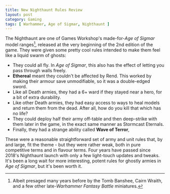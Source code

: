 ```yaml
---
title: New Nighthaunt Rules Review
layout: post
category: Gaming
tags: [ Warhammer, Age of Sigmar, Nighthaunt ]
---
```


The Nighthaunt are one of Games Workshop's made-for-*Age of Sigmar* model ranges[^1], released at the very beginning of the 2nd edition of the game. They were given some pretty cool rules intended to make them feel like a liquid swarm of ghosts:

- They could all fly. In *Age of Sigmar*, this also has the effect of letting you pass through walls freely.
- **Ethereal** meant they couldn't be affected by Rend. This worked by making their armour save unmodifiable, so it was a double-edged sword.
- Like all Death armies, they had a 6+ ward if they stayed near a hero, for a bit of extra durability.
- Like other Death armies, they had easy access to ways to heal models and return them from the dead. After all, how do you kill that which has no life?
- They could deploy half their army off-table and then deep-strike with them later in the game, in the exact same manner as Stormcast Eternals.
- Finally, they had a strange ability called **Wave of Terror**,

These were a reasonable straightforward set of army and unit rules that, by and large, fit the theme - but they were rather weak, both in pure competitive terms and in flavour terms. Four years have passed since 2018's Nighthaunt launch with only a few light-touch updates and tweaks. It's been a long wait for more interesting, potent rules for ghostly armies in *Age of Sigmar*, but it's been worth it.

[^1]: Albeit presaged many years before by the Tomb Banshee, Cairn Wraith, and a few other late-*Warhammer Fantasy Battle* miniatures.

